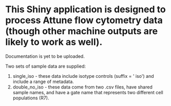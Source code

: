 # This Shiny application is designed to process Attune flow cytometry data (though other machine outputs are likely to work as well).

Documentation is yet to be uploaded.

Two sets of sample data are supplied:
1. single_iso - these data include isotype controls (suffix = ' iso') and include a range of metadata.
2. double_no_iso - these data come from two .csv files, have shared sample names, and have a gate name that represents two different cell populations (R7).
